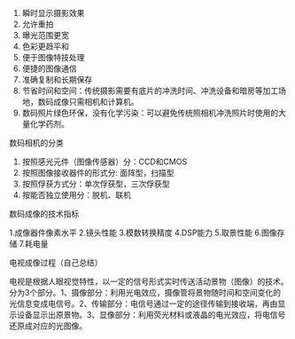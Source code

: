 1. 瞬时显示摄影效果
2. 允许重拍
3. 曝光范围更宽
4. 色彩更趋平和
5. 便于图像特技处理
6. 便捷的图像通信
7. 准确复制和长期保存
8. 节省时间和空间：传统摄影需要有底片的冲洗时间、冲洗设备和暗房等加工场地，数码成像只需相机和计算机。
9. 数码照片绿色环保，没有化学污染：可以避免传统照相机冲洗照片时使用的大量化学药剂。



数码相机的分类

1. 按照感光元件（图像传感器）分：CCD和CMOS
2. 按照图像接收器件的形式分: 面阵型，扫描型
3. 按照俘获方式分：单次俘获型，三次俘获型
4. 按能否独立使用分：脱机、联机



数码成像的技术指标

1.成像器件像素水平    2.镜头性能  3.模数转换精度
4.DSP能力  5.取景性能  6.图像存储   7.耗电量



电视成像过程（自己总结）

电视是根据人眼视觉特性，以一定的信号形式实时传送活动景物（图像）的技术。分为3个部分。1、摄像部分：利用光电效应，摄像管将景物随时间和空间变化的光信息变成电信号。2、传输部分：电信号通过一定的途径传输到接收端，再由显示设备显示出原景物。3、显像部分：利用荧光材料或液晶的电光效应，将电信号还原成对应的光图像。

